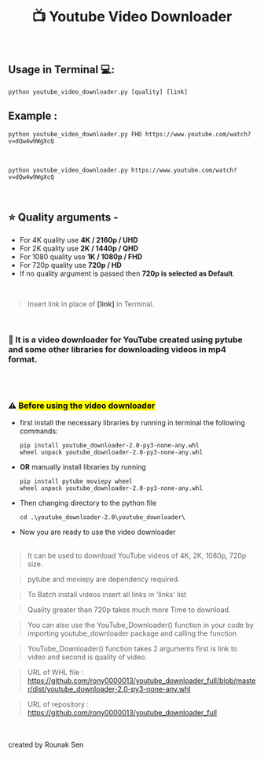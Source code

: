 # <h1 align="center">📺  Youtube Video Downloader</h1>

<br>

## Usage in Terminal 💻: 
    python youtube_video_downloader.py [quality] [link]

## Example : 
    python youtube_video_downloader.py FHD https://www.youtube.com/watch?v=dQw4w9WgXcQ
<br>

    python youtube_video_downloader.py https://www.youtube.com/watch?v=dQw4w9WgXcQ
<br>

## ⭐ Quality arguments -
- For 4K quality use **4K / 2160p / UHD**
- For 2K quality use **2K / 1440p / QHD**
- For 1080 quality use **1K / 1080p / FHD**
- For 720p quality use **720p / HD**
- If no quality argument is passed then **720p is selected as Default**.

<br>

> Insert link in place of **[link]** in Terminal.

<br>

### 📄 It is a video downloader for YouTube created using pytube and some other libraries for downloading videos in mp4 format.
<br>
<br>

### ⚠ <mark>Before using the video downloader</mark> <br/>
* first install the necessary libraries by running in terminal the following commands:

    ```
    pip install youtube_downloader-2.0-py3-none-any.whl
    wheel unpack youtube_downloader-2.0-py3-none-any.whl
    ```
* **OR** manually install libraries by running
    ```
    pip install pytube moviepy wheel
    wheel unpack youtube_downloader-2.0-py3-none-any.whl
    ```
* Then changing directory to the python file
    ```
    cd .\youtube_downloader-2.0\youtube_downloader\
    ```
* Now you are ready to use the video downloader
<br><br>

> It can be used to download YouTube videos of 4K, 2K, 1080p, 720p size.<br>

> pytube and moviepy are dependency required.<br>

> To Batch install videos insert all links in 'links' list<br>

> Quality greater than 720p takes much more Time to download.<br>

> You can also use the YouTube_Downloader() function in your code by importing youtube_downloader package and calling the function<br>

> YouTube_Downloader() function takes 2 arguments first is link to video and second is quality of video.<br>

> URL of WHL file : https://github.com/rony0000013/youtube_downloader_full/blob/master/dist/youtube_downloader-2.0-py3-none-any.whl<br>

> URL of repository : https://github.com/rony0000013/youtube_downloader_full<br>
<br>
<br>
created by Rounak Sen

